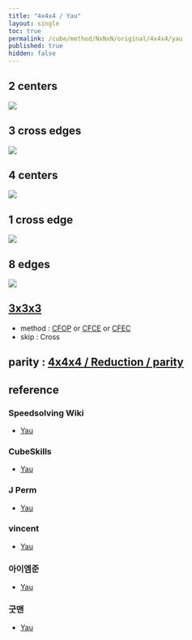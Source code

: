 ```yaml
---
title: "4x4x4 / Yau"
layout: single
toc: true
permalink: /cube/method/NxNxN/original/4x4x4/yau
published: true
hidden: false
---
```


<head>
  <base target="_blank">
  <style>
    img {
      max-width: 300px;
    }
  </style>
</head>



## 2 centers

<a href="https://alpha.twizzle.net/edit/?puzzle=4x4x4&alg=Uw+F+Uw+R+F+Uw+F+F+R+Uw&stickering=centers-only">
  <img src="https://user-images.githubusercontent.com/92285528/215300866-07da1cb9-40e0-43ec-9e0a-407285b1a259.png">
</a>



## 3 cross edges

<a href="https://alpha.twizzle.net/edit/?puzzle=4x4x4&stickering=Cross&setup-alg=F+Uw+D+R+Uw%27+R+D+B+Uw%27+B+D+L+Uw%27+D+Uw%27">
  <img src="https://user-images.githubusercontent.com/92285528/215301361-8bbfe6df-f4fd-46f6-937c-96aefa592a1e.png">
</a>



## 4 centers

<a href="https://alpha.twizzle.net/edit/?puzzle=4x4x4&stickering=Cross&setup-alg=Rw+U2+Rw%27+U%27+L+F%27+L%27+F+U+Lw+F2+Lw%27">
  <img src="https://user-images.githubusercontent.com/92285528/215301525-215a6a32-6e02-40a6-a30b-5c59a72b4686.png">
</a>



## 1 cross edge

<a href="https://alpha.twizzle.net/edit/?puzzle=4x4x4&stickering=Cross">
  <img src="https://user-images.githubusercontent.com/92285528/215301574-79a91221-8086-477f-a5bf-0fe2ccda014e.png">
</a>



## 8 edges

<a href="https://alpha.twizzle.net/edit/?puzzle=4x4x4&setup-alg=R+U+L+D+B+F+R+U+L+B+F+D+L+U+B+R+U+D+R+U+F+L+F+R+U+F+L+R">
  <img src="https://user-images.githubusercontent.com/92285528/215299975-4da81d75-41ec-4d58-87aa-463d53aec64b.png">
</a>



## [3x3x3](/cube/method/NxNxN/original/3x3x3#method)

- method : [CFOP](/cube/method/NxNxN/original/3x3x3/cfop) or [CFCE](/cube/method/NxNxN/original/3x3x3/cfce) or [CFEC](/cube/method/NxNxN/original/3x3x3/cfec)
- skip : Cross

## parity : [4x4x4 / Reduction / parity](/cube/method/NxNxN/original/4x4x4/reduction#parity)



## reference

### Speedsolving Wiki

- [Yau](https://www.speedsolving.com/wiki/index.php/Yau_method)

### CubeSkills

- [Yau](https://www.cubeskills.com/tutorials/intermediate-tips-and-yau-method)

### J Perm

- [Yau](https://jperm.net/4x4)

### vincent

- [Yau](https://m.blog.naver.com/vincentcube?categoryNo=58)

### 아이엠준

- [Yau](https://youtu.be/jcEelDhL7KU)

### 굿맨

- [Yau](https://youtu.be/0slUBFL3F-g)
